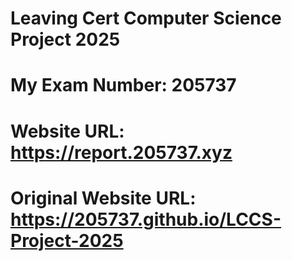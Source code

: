# Leaving Cert Computer Science Project 2025
# My Exam Number: 205737
# Website URL: https://report.205737.xyz
# Original Website URL: https://205737.github.io/LCCS-Project-2025
